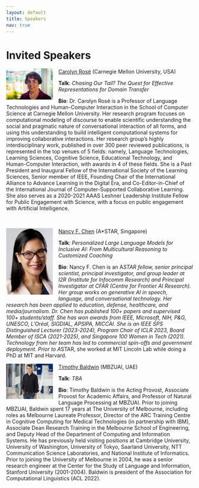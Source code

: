 ```yaml
---
layout: default
title: Speakers
nav: true
---
```


# Invited Speakers

<!-- # Speaker Details

TBD -->

<a name="carolyn_rose"></a>
<img align="left" src="images/Carolyn1.jpg" width="25%" style="margin: 0px 15px 5px 0px;"> [Carolyn Rosé](https://www.cs.cmu.edu/~cprose/)  (Carnegie Mellon University, USA)

**Talk**: _Chasing Our Tail? The Quest for Effective Representations for Domain Transfer_

**Bio**: Dr. Carolyn Rosé is a Professor of Language Technologies and Human-Computer Interaction in the School of Computer Science at Carnegie Mellon University.  Her research program focuses on computational modeling of discourse to enable scientific understanding the social and pragmatic nature of conversational interaction of all forms, and using this understanding to build intelligent computational systems for improving collaborative interactions. Her research group’s highly interdisciplinary work, published in over 300 peer reviewed publications, is represented in the top venues of 5 fields: namely, Language Technologies, Learning Sciences, Cognitive Science, Educational Technology, and Human-Computer Interaction, with awards in 4 of these fields.  She is a Past President and Inaugural Fellow of the International Society of the Learning Sciences, Senior member of IEEE, Founding Chair of the International Alliance to Advance Learning in the Digital Era, and Co-Editor-in-Chief of the International Journal of Computer-Supported Collaborative Learning. She also serves as a 2020-2021 AAAS Leshner Leadership Institute Fellow for Public Engagement with Science, with a focus on public engagement with Artificial Intelligence.

<br>

<a name="nancy_chen"></a>
<img align="left" src="images/nancy.jpg" width="25%" style="margin: 0px 15px 5px 0px;"> [Nancy F. Chen](http://alum.mit.edu/www/nancychen) (A*STAR, Singapore)

**Talk**: _Personalized Large Language Models for Inclusive AI: From Multicultural Reasoning to Customized Coaching_

**Bio**: Nancy F. Chen is an A*STAR fellow, senior principal scientist, principal investigator, and group leader at I2R (Institute for Infocomm Research) and Principal Investigator at CFAR (Centre for Frontier AI Research). Her group works on generative AI in speech, language, and conversational technology. Her research has been applied to education, defense, healthcare, and media/journalism. Dr. Chen has published 100+ papers and supervised 100+ students/staff. She has won awards from IEEE, Microsoft, NIH, P&G, UNESCO, L’Oréal, SIGDIAL, APSIPA, MICCAI. She is an IEEE SPS Distinguished Lecturer (2023-2024), Program Chair of ICLR 2023, Board Member of ISCA (2021-2025), and Singapore 100 Women in Tech (2021). Technology from her team has led to commercial spin-offs and government deployment. Prior to A*STAR, she worked at MIT Lincoln Lab while doing a PhD at MIT and Harvard.
<br>

<a name="tim_baldwin"></a>
<img align="left" src="images/tim_baldwin.jpeg" width="25%" style="margin: 0px 15px 5px 0px;"> [Timothy Baldwin](https://mbzuai.ac.ae/study/faculty/timothy-baldwin/) (MBZUAI, UAE)

**Talk**: _TBA_

**Bio**: Timothy Baldwin is the Acting Provost, Associate Provost for Academic Affairs, and Professor of Natural Language Processing at MBZUAI. Prior to joining MBZUAI, Baldwin spent 17 years at The University of Melbourne, including roles as Melbourne Laureate Professor, Director of the ARC Training Centre in Cognitive Computing for Medical Technologies (in partnership with IBM), Associate Dean Research Training in the Melbourne School of Engineering, and Deputy Head of the Department of Computing and Information Systems. He has previously held visiting positions at Cambridge University, University of Washington, University of Tokyo, Saarland University, NTT Communication Science Laboratories, and National Institute of Informatics. Prior to joining the University of Melbourne in 2004, he was a senior research engineer at the Center for the Study of Language and Information, Stanford University (2001-2004). Baldwin is president of the Association for Computational Linguistics (ACL 2022).
